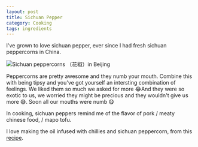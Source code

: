 ```yaml
---
layout: post
title: Sichuan Pepper
category: Cooking
tags: ingredients
---
```


I've grown to love sichuan pepper, ever since I had fresh sichuan peppercorns in China.

![Sichuan peppercorns （花椒）in Beijing](https://imgur.com/a/r7ssoWs)

Peppercorns are pretty awesome and they numb your mouth. Combine this with being tipsy and you've got yourself an intersting combination of feelings. We liked them so much we asked for more 😂And they were so exotic to us, we worried they might be precious and they wouldn't give us more 😅. Soon all our mouths were numb 😋

In cooking, sichuan peppers remind me of the flavor of pork / meaty chinese food, / mapo tofu.

I love making the oil infused with chillies and sichuan peppercorn, from this [recipe][id].

[id]: https://captaincoriander.com/2020/10/05/tong-ho-and-enoki-nuts-salad/

